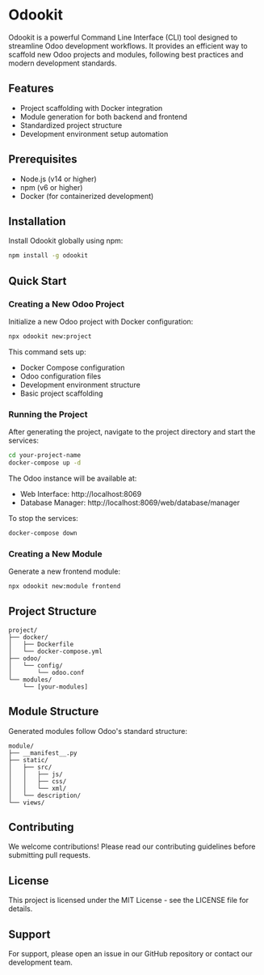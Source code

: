 # Odookit

Odookit is a powerful Command Line Interface (CLI) tool designed to streamline Odoo development workflows. It provides an efficient way to scaffold new Odoo projects and modules, following best practices and modern development standards.

## Features

- Project scaffolding with Docker integration
- Module generation for both backend and frontend
- Standardized project structure
- Development environment setup automation

## Prerequisites

- Node.js (v14 or higher)
- npm (v6 or higher)
- Docker (for containerized development)

## Installation

Install Odookit globally using npm:

```bash
npm install -g odookit
```

## Quick Start

### Creating a New Odoo Project

Initialize a new Odoo project with Docker configuration:

```bash
npx odookit new:project
```

This command sets up:
- Docker Compose configuration
- Odoo configuration files
- Development environment structure
- Basic project scaffolding

### Running the Project

After generating the project, navigate to the project directory and start the services:

```bash
cd your-project-name
docker-compose up -d
```

The Odoo instance will be available at:
- Web Interface: http://localhost:8069
- Database Manager: http://localhost:8069/web/database/manager

To stop the services:
```bash
docker-compose down
```

### Creating a New Module

Generate a new frontend module:

```bash
npx odookit new:module frontend
```

## Project Structure

```
project/
├── docker/
│   ├── Dockerfile
│   └── docker-compose.yml
├── odoo/
│   └── config/
│       └── odoo.conf
└── modules/
    └── [your-modules]
```

## Module Structure

Generated modules follow Odoo's standard structure:

```
module/
├── __manifest__.py
├── static/
│   ├── src/
│   │   ├── js/
│   │   ├── css/
│   │   └── xml/
│   └── description/
└── views/
```

## Contributing

We welcome contributions! Please read our contributing guidelines before submitting pull requests.

## License

This project is licensed under the MIT License - see the LICENSE file for details.

## Support

For support, please open an issue in our GitHub repository or contact our development team.

